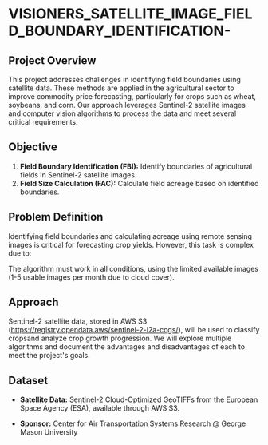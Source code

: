 # VISIONERS_SATELLITE_IMAGE_FIELD_BOUNDARY_IDENTIFICATION-

## Project Overview

This project addresses challenges in identifying field boundaries using satellite data. These methods are applied in the agricultural sector to improve commodity price forecasting, particularly for crops such as wheat, soybeans, and corn. Our approach leverages Sentinel-2 satellite images and computer vision algorithms to process the data and meet several critical requirements.

## Objective

1. **Field Boundary Identification (FBI):** Identify boundaries of agricultural fields in Sentinel-2 satellite images.
2. **Field Size Calculation (FAC):** Calculate field acreage based on identified boundaries.


## Problem Definition

Identifying field boundaries and calculating acreage using remote sensing images is critical for forecasting crop yields. However, this task is complex due to:

The algorithm must work in all conditions, using the limited available images (1-5 usable images per month due to cloud cover).

## Approach

Sentinel-2 satellite data, stored in AWS S3 (https://registry.opendata.aws/sentinel-2-l2a-cogs/), will be used to classify cropsand analyze crop growth progression. We will explore multiple algorithms and document the advantages and disadvantages of each to meet the project's goals.

## Dataset

- **Satellite Data:** Sentinel-2 Cloud-Optimized GeoTIFFs from the European Space Agency (ESA), available through AWS S3.

- **Sponsor:** Center for Air Transportation Systems Research @ George Mason University  
